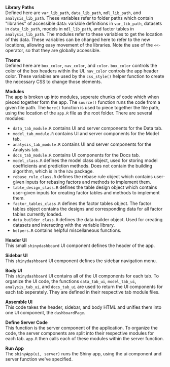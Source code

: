 **Library Paths**  
Defined here are `var_lib_path`, `data_lib_path`, `mdl_lib_path`, and `analysis_lib_path`.  These variables refer to folder paths which contain "libraries" of accessible data: variable definitions in `var_lib_path`, datasets in `data_lib_path`, models in `mdl_lib_path`, and factor tables in `analysis_lib_path`.  The modules refer to these variables to get the location of this data.  These variables can be changed here to refer to the new locations, allowing easy movement of the libraries.  Note the use of the `<<-` operator, so that they are globally accessible.

**Theme**  
Defined here are `box_color`, `nav_color`, and `color`.  `box_color` controls the color of the box headers within the UI.  `nav_color` controls the app header color.  These variables are used by the `css_style()` helper function to create the necessary CSS to change those elements.

**Modules**  
The app is broken up into modules, seperate chunks of code which when pieced together form the app.  The `source()` function runs the code from a given file path.  The `here()` function is used to piece together the file path, using the location of the `app.R` file as the root folder.  There are several modules:  
* `data_tab_module.R` contains UI and server components for the Data tab.
* `model_tab_module.R` contains UI and server components for the Model tab.
* `analysis_tab_module.R` contains UI and server components for the Analysis tab.
* `docs_tab_module.R` contains UI components for the Docs tab.
* `model_class.R` defines the model class object, used for storing model coefficients and prediction methods.  Does not contain the building algorithm, which is in the `h2o` package.
* `rebase_rule_class.R` defines the rebase rule object which contains user-given inputs for rebasing factors and methods to implement them.
* `table_design_class.R` defines the table design object which contains user-given inputs for creating factor tables and methods to implement them.
* `factor_tables_class.R` defines the factor tables object.  The factor tables object contains the designs and corresponding data for all factor tables currently loaded.
* `data_builder_class.R` defines the data builder object.  Used for creating datasets and interacting with the variable library.
* `helpers.R` contains helpful miscellaneous functions.

**Header UI**  
This small `shinydashboard` UI component defines the header of the app.

**Sidebar UI**  
This `shinydashboard` UI component defines the sidebar navigation menu.

**Body UI**  
This `shinydashboard` UI contains all of the UI components for each tab.  To organize the UI code, the functions `data_tab_ui`, `model_tab_ui`, `analysis_tab_ui`, and `docs_tab_ui` are used to return the UI components for each tab seperately.  They are defined in their respective tab module files.

**Assemble UI**  
This code takes the header, sidebar, and body HTML and unifies them into one UI component, the `dashboardPage`.

**Define Server Code**  
This function is the server component of the application.  To organize the code, the server components are split into their respective modules for each tab. `app.R` then calls each of these modules within the server function.

**Run App**  
The `shinyApp(ui, server)` runs the Shiny app, using the ui component and server function we've specified.
